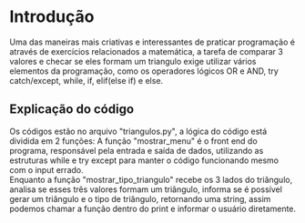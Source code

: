 # Introdução #
Uma das maneiras mais criativas e interessantes de praticar programação é através de exercícios relacionados a matemática, a tarefa de comparar 3 valores e checar se eles formam um triangulo exige utilizar vários elementos da programação, como os operadores lógicos OR e AND, try catch/except, while, if, elif(else if) e else.
## Explicação do código ##
Os códigos estão no arquivo "triangulos.py", a lógica do código está dividida em 2 funções: 
A função "mostrar_menu" é o front end do programa, responsável pela entrada e saída de dados, utilizando as estruturas while e try except para manter o código funcionando mesmo com o input errado.\
Enquanto a função "mostrar_tipo_triangulo" recebe os 3 lados do triângulo, analisa se esses três valores formam um triângulo, informa se é possível gerar um triângulo e o tipo de triângulo, retornando uma string, assim podemos chamar a função dentro do print e informar o usuário diretamente.
